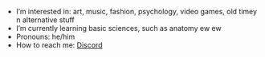 
- I’m interested in: art, music, fashion, psychology, video games, old timey n alternative stuff
- I’m currently learning basic sciences, such as anatomy ew ew 
 - Pronouns: he/him
 - How to reach me:
 <a href="#" class="zocial discordapp icon">Discord</a> 
